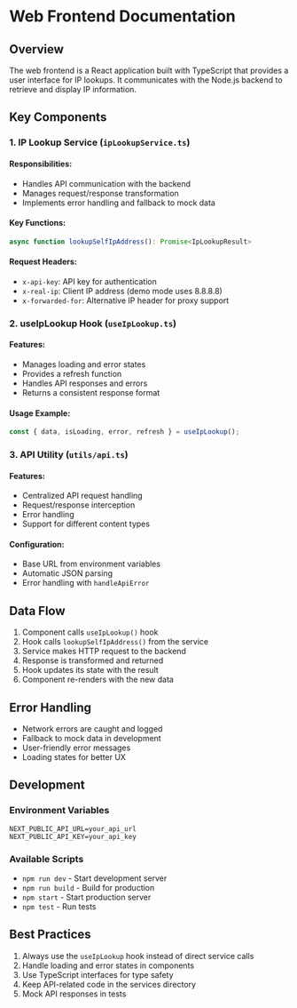 # Web Frontend Documentation

## Overview
The web frontend is a React application built with TypeScript that provides a user interface for IP lookups. It communicates with the Node.js backend to retrieve and display IP information.

## Key Components

### 1. IP Lookup Service (`ipLookupService.ts`)

#### Responsibilities:
- Handles API communication with the backend
- Manages request/response transformation
- Implements error handling and fallback to mock data

#### Key Functions:
```typescript
async function lookupSelfIpAddress(): Promise<IpLookupResult>
```

#### Request Headers:
- `x-api-key`: API key for authentication
- `x-real-ip`: Client IP address (demo mode uses 8.8.8.8)
- `x-forwarded-for`: Alternative IP header for proxy support

### 2. useIpLookup Hook (`useIpLookup.ts`)

#### Features:
- Manages loading and error states
- Provides a refresh function
- Handles API responses and errors
- Returns a consistent response format

#### Usage Example:
```typescript
const { data, isLoading, error, refresh } = useIpLookup();
```

### 3. API Utility (`utils/api.ts`)

#### Features:
- Centralized API request handling
- Request/response interception
- Error handling
- Support for different content types

#### Configuration:
- Base URL from environment variables
- Automatic JSON parsing
- Error handling with `handleApiError`

## Data Flow

1. Component calls `useIpLookup()` hook
2. Hook calls `lookupSelfIpAddress()` from the service
3. Service makes HTTP request to the backend
4. Response is transformed and returned
5. Hook updates its state with the result
6. Component re-renders with the new data

## Error Handling

- Network errors are caught and logged
- Fallback to mock data in development
- User-friendly error messages
- Loading states for better UX

## Development

### Environment Variables
```
NEXT_PUBLIC_API_URL=your_api_url
NEXT_PUBLIC_API_KEY=your_api_key
```

### Available Scripts
- `npm run dev` - Start development server
- `npm run build` - Build for production
- `npm start` - Start production server
- `npm test` - Run tests

## Best Practices

1. Always use the `useIpLookup` hook instead of direct service calls
2. Handle loading and error states in components
3. Use TypeScript interfaces for type safety
4. Keep API-related code in the services directory
5. Mock API responses in tests
